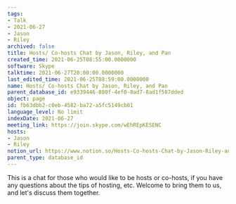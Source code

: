 ```yaml
---
tags:
- Talk
- 2021-06-27
- Jason
- Riley
archived: false
title: Hosts/ Co-hosts Chat by Jason, Riley, and Pan
created_time: 2021-06-25T08:55:00.0000000
software: Skype
talktime: 2021-06-27T20:00:00.0000000
last_edited_time: 2021-06-25T08:59:00.0000000
name: Hosts/ Co-hosts Chat by Jason, Riley, and Pan
parent_database_id: e9339446-880f-4ef0-8ad7-8ad1f507dded
object: page
id: fb63dbb2-c0eb-4582-ba72-a5fc5149cb01
language_level: No limit
indexDate: 2021-06-27
meeting_link: https://join.skype.com/wEhREpKESENC
hosts:
- Jason
- Riley
notion_url: https://www.notion.so/Hosts-Co-hosts-Chat-by-Jason-Riley-and-Pan-fb63dbb2c0eb4582ba72a5fc5149cb01
parent_type: database_id
---
```


This is a chat for those who would like to be hosts or co-hosts, if you have any questions about the tips of hosting, etc. Welcome to bring them to us, and let's discuss them together.

